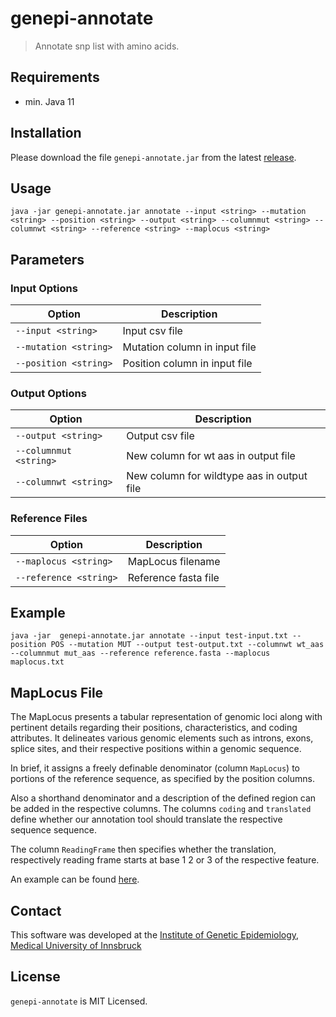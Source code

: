 # genepi-annotate
> Annotate snp list with amino acids.

## Requirements

- min. Java 11 

## Installation

Please download the file `genepi-annotate.jar` from the latest [release](https://github.com/lukfor/genepi-annotate/releases).

## Usage

```
java -jar genepi-annotate.jar annotate --input <string> --mutation <string> --position <string> --output <string> --columnmut <string> --columnwt <string> --reference <string> --maplocus <string>
```

## Parameters

### Input Options

| Option             | Description                                |
|--------------------|--------------------------------------------|
| `--input <string>` | Input csv file                             |
| `--mutation <string>` | Mutation column in input file           |
| `--position <string>` | Position column in input file           |

### Output Options

| Option               | Description                                |
|----------------------|--------------------------------------------|
| `--output <string>`    | Output csv file                            |
| `--columnmut <string>` | New column for wt aas in output file     |
| `--columnwt <string>`  | New column for wildtype aas in output file |

### Reference Files

| Option               | Description                                |
|----------------------|--------------------------------------------|
| `--maplocus <string>` | MapLocus filename                          |
| `--reference <string>`| Reference fasta file                       |


## Example

```
java -jar  genepi-annotate.jar annotate --input test-input.txt --position POS --mutation MUT --output test-output.txt --columnwt wt_aas --columnmut mut_aas --reference reference.fasta --maplocus maplocus.txt
```

## MapLocus File

The MapLocus presents a tabular representation of genomic loci along with pertinent details regarding their positions, characteristics, and coding attributes. It delineates various genomic elements such as introns, exons, splice sites, and their respective positions within a genomic sequence.

In brief, it assigns a freely definable denominator (column `MapLocus`) to portions of the reference sequence, as specified by the position columns.

Also a shorthand denominator and a description of the defined region can be added in the respective columns. The columns `coding` and `translated` define whether our annotation tool should translate the respective sequence sequence.

The column `ReadingFrame` then specifies whether the translation, respectively reading frame starts at base 1 2 or 3 of the respective feature.

An example can be found [here](https://github.com/lukfor/genepi-annotate/blob/master/genepi-annotate/MapLocusLPA%20(FOR%20LONG%20PCR)%20-%20v3.txt).

## Contact

This software was developed at the [Institute of Genetic Epidemiology](https://genepi.i-med.ac.at/), [Medical University of Innsbruck](https://i-med.ac.at/)

## License

`genepi-annotate` is MIT Licensed.

